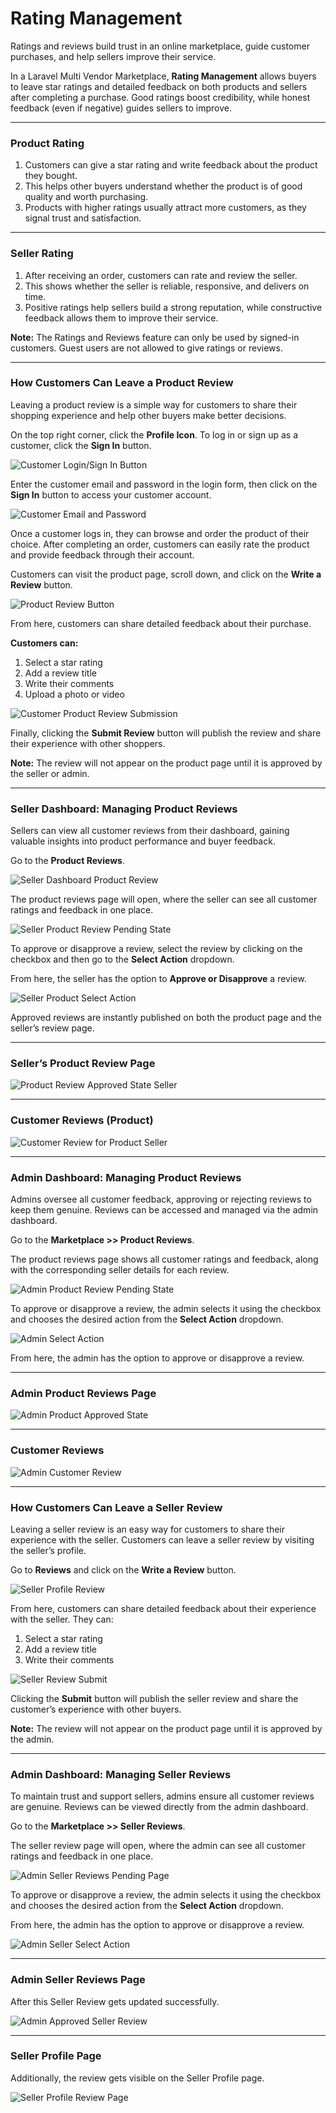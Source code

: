 # Rating Management

Ratings and reviews build trust in an online marketplace, guide customer purchases, and help sellers improve their service.

In a Laravel Multi Vendor Marketplace, **Rating Management** allows buyers to leave star ratings and detailed feedback on both products and sellers after completing a purchase. Good ratings boost credibility, while honest feedback (even if negative) guides sellers to improve.

---

### Product Rating

1. Customers can give a star rating and write feedback about the product they bought.
2. This helps other buyers understand whether the product is of good quality and worth purchasing.
3. Products with higher ratings usually attract more customers, as they signal trust and satisfaction.

---

### Seller Rating

1. After receiving an order, customers can rate and review the seller.
2. This shows whether the seller is reliable, responsive, and delivers on time.
3. Positive ratings help sellers build a strong reputation, while constructive feedback allows them to improve their service.

**Note:** The Ratings and Reviews feature can only be used by signed-in customers. Guest users are not allowed to give ratings or reviews.

---

### How Customers Can Leave a Product Review

Leaving a product review is a simple way for customers to share their shopping experience and help other buyers make better decisions.

On the top right corner, click the **Profile Icon**. To log in or sign up as a customer, click the **Sign In** button.

<img src="/images/multi-vendor-marketplace/1.customer-login-signin-button.png" alt="Customer Login/Sign In Button" />

Enter the customer email and password in the login form, then click on the **Sign In** button to access your customer account.

<img src="/images/multi-vendor-marketplace/2-customer-email-pwd.png" alt="Customer Email and Password" />

Once a customer logs in, they can browse and order the product of their choice. After completing an order, customers can easily rate the product and provide feedback through their account.

Customers can visit the product page, scroll down, and click on the **Write a Review** button.

<img src="/images/multi-vendor-marketplace/3-product-review.png" alt="Product Review Button" />

From here, customers can share detailed feedback about their purchase.

**Customers can:**
1. Select a star rating
2. Add a review title
3. Write their comments
4. Upload a photo or video

<img src="/images/multi-vendor-marketplace/4-customer-product-submit.png" alt="Customer Product Review Submission" />

Finally, clicking the **Submit Review** button will publish the review and share their experience with other shoppers.

**Note:** The review will not appear on the product page until it is approved by the seller or admin.

---

### Seller Dashboard: Managing Product Reviews

Sellers can view all customer reviews from their dashboard, gaining valuable insights into product performance and buyer feedback.

Go to the **Product Reviews**.

<img src="/images/multi-vendor-marketplace/5-seller-dashboard-product-review.png" alt="Seller Dashboard Product Review" />

The product reviews page will open, where the seller can see all customer ratings and feedback in one place.

<img src="/images/multi-vendor-marketplace/6-seller-product-review-pending-state.png" alt="Seller Product Review Pending State" />

To approve or disapprove a review, select the review by clicking on the checkbox and then go to the **Select Action** dropdown.

From here, the seller has the option to **Approve or Disapprove** a review.

<img src="/images/multi-vendor-marketplace/7-seller-product-select-action.png" alt="Seller Product Select Action" />

Approved reviews are instantly published on both the product page and the seller’s review page.

---

### Seller’s Product Review Page

<img src="/images/multi-vendor-marketplace/8-product-review-approved-state-seller.png" alt="Product Review Approved State Seller" />

---

### Customer Reviews (Product)

<img src="/images/multi-vendor-marketplace/9-customer-review-for-procuct-seller.png" alt="Customer Review for Product Seller" />

---

### Admin Dashboard: Managing Product Reviews

Admins oversee all customer feedback, approving or rejecting reviews to keep them genuine. Reviews can be accessed and managed via the admin dashboard.

Go to the **Marketplace >> Product Reviews**.

The product reviews page shows all customer ratings and feedback, along with the corresponding seller details for each review.

<img src="/images/multi-vendor-marketplace/10-admin-product-review-pending-state.png" alt="Admin Product Review Pending State" />

To approve or disapprove a review, the admin selects it using the checkbox and chooses the desired action from the **Select Action** dropdown.

<img src="/images/multi-vendor-marketplace/11-admin-select-action.png" alt="Admin Select Action" />

From here, the admin has the option to approve or disapprove a review.

---

### Admin Product Reviews Page

<img src="/images/multi-vendor-marketplace/12-admin-product-approved-state.png" alt="Admin Product Approved State" />

---

### Customer Reviews

<img src="/images/multi-vendor-marketplace/13-admin-customer-review.png" alt="Admin Customer Review" />

---

### How Customers Can Leave a Seller Review

Leaving a seller review is an easy way for customers to share their experience with the seller. Customers can leave a seller review by visiting the seller’s profile.

Go to **Reviews** and click on the **Write a Review** button.

<img src="/images/multi-vendor-marketplace/14-seller-profile-review.png" alt="Seller Profile Review" />

From here, customers can share detailed feedback about their experience with the seller. They can:
1. Select a star rating
2. Add a review title
3. Write their comments

<img src="/images/multi-vendor-marketplace/15-seller-review-submit.png" alt="Seller Review Submit" />

Clicking the **Submit** button will publish the seller review and share the customer’s experience with other buyers.

**Note:** The review will not appear on the product page until it is approved by the admin.

---

### Admin Dashboard: Managing Seller Reviews

To maintain trust and support sellers, admins ensure all customer reviews are genuine. Reviews can be viewed directly from the admin dashboard.

Go to the **Marketplace >> Seller Reviews**.

The seller review page will open, where the admin can see all customer ratings and feedback in one place.

<img src="/images/multi-vendor-marketplace/16-admin-seller-reviews-pending-page.png" alt="Admin Seller Reviews Pending Page" />

To approve or disapprove a review, the admin selects it using the checkbox and chooses the desired action from the **Select Action** dropdown.

From here, the admin has the option to approve or disapprove a review.

<img src="/images/multi-vendor-marketplace/17-admin-seller-select-action.png" alt="Admin Seller Select Action" />

---

### Admin Seller Reviews Page

After this Seller Review gets updated successfully.

<img src="/images/multi-vendor-marketplace/18-admin-approved-seller-review.png" alt="Admin Approved Seller Review" />

---

### Seller Profile Page

Additionally, the review gets visible on the Seller Profile page.

<img src="/images/multi-vendor-marketplace/19-Seller-profile-review-page.png" alt="Seller Profile Review Page" />
